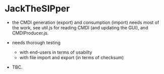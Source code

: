 # JackTheSIPper

- the CMDI generation (export) and consumption (import) needs most of the work, see util.js for reading CMDI (and updating the GUI), and CMDIProducer.js.

- needs thorough testing
  - with end-users in terms of usabilty
  - with file import and export (in terms of checksum)

- TBC.

